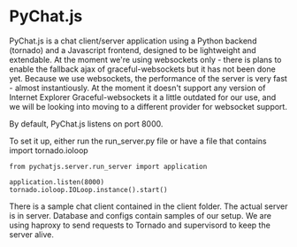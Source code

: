 PyChat.js
=========

PyChat.js is a chat client/server application using a Python backend (tornado) and a Javascript frontend, designed to be lightweight and extendable.
At the moment we're using websockets only - there is plans to enable the fallback ajax of graceful-websockets but it has not been done yet.
Because we use websockets, the performance of the server is very fast - almost instantiously. At the moment it doesn't support any version of Internet Explorer
Graceful-websockets it a little outdated for our use, and we will be looking into moving to a different provider for websocket support.



By default, PyChat.js listens on port 8000.

To set it up, either run the run_server.py file or have a file that contains
    import tornado.ioloop
    
    from pychatjs.server.run_server import application 
    
    application.listen(8000)
    tornado.ioloop.IOLoop.instance().start()
    
There is a sample chat client contained in the client folder. The actual server is in server. Database and configs contain samples of our setup.
We are using haproxy to send requests to Tornado and supervisord to keep the server alive.
